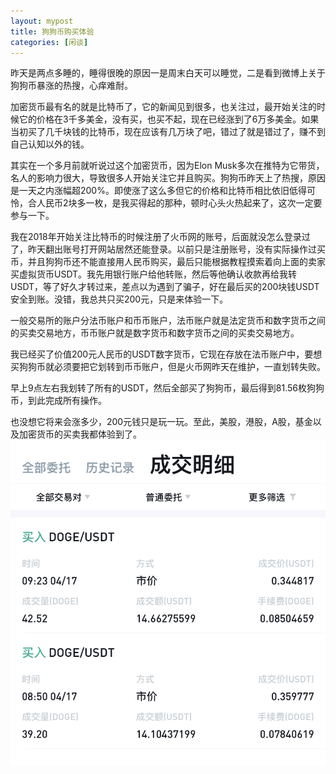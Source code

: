 ```yaml
---
layout: mypost
title: 狗狗币购买体验
categories: [闲谈]
---
```


昨天是两点多睡的，睡得很晚的原因一是周末白天可以睡觉，二是看到微博上关于狗狗币暴涨的热搜，心痒难耐。

加密货币最有名的就是比特币了，它的新闻见到很多，也关注过，最开始关注的时候它的价格在3千多美金，没有买，也买不起，现在已经涨到了6万多美金。如果当初买了几千块钱的比特币，现在应该有几万块了吧，错过了就是错过了，赚不到自己认知以外的钱。

其实在一个多月前就听说过这个加密货币，因为Elon Musk多次在推特为它带货，名人的影响力很大，导致很多人开始关注它并且购买。狗狗币昨天上了热搜，原因是一天之内涨幅超200%。即使涨了这么多但它的价格和比特币相比依旧低得可怜，合人民币2块多一枚，是我买得起的那种，顿时心头火热起来了，这次一定要参与一下。

我在2018年开始关注比特币的时候注册了火币网的账号，后面就没怎么登录过了，昨天翻出账号打开网站居然还能登录。以前只是注册账号，没有实际操作过买币，并且狗狗币还不能直接用人民币购买，最后只能根据教程摸索着向上面的卖家买虚拟货币USDT。我先用银行账户给他转账，然后等他确认收款再给我转USDT，等了好久才转过来，差点以为遇到了骗子，好在最后买的200块钱USDT安全到账。没错，我总共只买200元，只是来体验一下。

一般交易所的账户分法币账户和币币账户，法币账户就是法定货币和数字货币之间的买卖交易地方，币币账户就是数字货币和数字货币之间的买卖交易地方。

我已经买了价值200元人民币的USDT数字货币，它现在存放在法币账户中，要想买狗狗币就必须要把它划转到币币账户，但是火币网昨天在维护，一直划转失败。

早上9点左右我划转了所有的USDT，然后全部买了狗狗币，最后得到81.56枚狗狗币，到此完成所有操作。

也没想它将来会涨多少，200元钱只是玩一玩。至此，美股，港股，A股，基金以及加密货币的买卖我都体验到了。
![dogecoin](/posts/2021/dogecoin.jpg)
